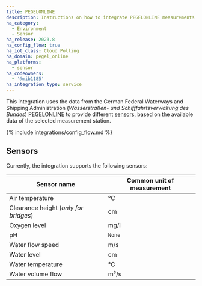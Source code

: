 ```yaml
---
title: PEGELONLINE
description: Instructions on how to integrate PEGELONLINE measurements into Home Assistant.
ha_category:
  - Environment
  - Sensor
ha_release: 2023.8
ha_config_flow: true
ha_iot_class: Cloud Polling
ha_domain: pegel_online
ha_platforms:
  - sensor
ha_codeowners:
  - '@mib1185'
ha_integration_type: service
---
```


This integration uses the data from the German Federal Waterways and Shipping Administration (_Wasserstraßen- und Schifffahrtsverwaltung des Bundes_) [PEGELONLINE](https://www.pegelonline.wsv.de/) to provide different [sensors](#sensors), based on the available data of the selected measurement station.

{% include integrations/config_flow.md %}

## Sensors

Currently, the integration supports the following sensors:

| Sensor name | Common unit of measurement |
| --- | --- |
| Air temperature | °C |
| Clearance height (_only for bridges_) | cm |
| Oxygen level | mg/l |
| pH | `None` |
| Water flow speed | m/s |
| Water level | cm |
| Water temperature | °C |
| Water volume flow | m³/s |
